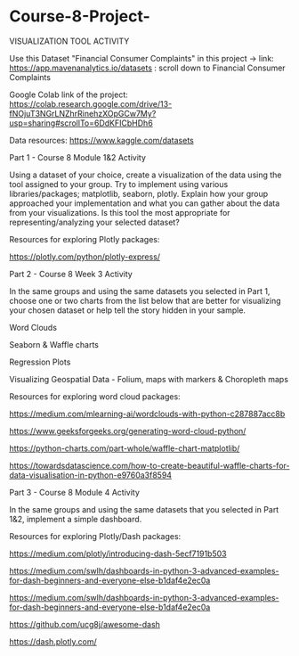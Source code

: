 # Course-8-Project-
VISUALIZATION TOOL ACTIVITY 


Use this Dataset "Financial Consumer Complaints" in this project -> link: https://app.mavenanalytics.io/datasets : scroll down to Financial Consumer Complaints 

Google Colab link of the project: https://colab.research.google.com/drive/13-fNOjuT3NGrLNZhrRinehzXOpGCw7My?usp=sharing#scrollTo=6DdKFICbHDh6 

 




Data resources: https://www.kaggle.com/datasets 

 

Part 1 - Course 8 Module 1&2 Activity 

Using a dataset of your choice, create a visualization of the data using the tool assigned to your group. Try to implement using various libraries/packages; matplotlib, seaborn, plotly. Explain how your group approached your implementation and what you can gather about the data from your visualizations. Is this tool the most appropriate for representing/analyzing your selected dataset? 

 

Resources for exploring Plotly packages:

https://plotly.com/python/plotly-express/ 

 

Part 2 - Course 8 Week 3 Activity 

In the same groups and using the same datasets you selected in Part 1, choose one or two charts from the list below that are better for visualizing your chosen dataset or help tell the story hidden in your sample. 

Word Clouds 

Seaborn & Waffle charts 

Regression Plots 

Visualizing Geospatial Data - Folium, maps with markers & Choropleth maps 

 

Resources for exploring word cloud packages: 

https://medium.com/mlearning-ai/wordclouds-with-python-c287887acc8b 

https://www.geeksforgeeks.org/generating-word-cloud-python/ 

https://python-charts.com/part-whole/waffle-chart-matplotlib/ 

https://towardsdatascience.com/how-to-create-beautiful-waffle-charts-for-data-visualisation-in-python-e9760a3f8594 

 

 

Part 3 - Course 8 Module 4 Activity 

In the same groups and using the same datasets that you selected in Part 1&2, implement a simple dashboard. 

 
Resources for exploring Plotly/Dash packages: 

https://medium.com/plotly/introducing-dash-5ecf7191b503 

https://medium.com/swlh/dashboards-in-python-3-advanced-examples-for-dash-beginners-and-everyone-else-b1daf4e2ec0a 

https://medium.com/swlh/dashboards-in-python-3-advanced-examples-for-dash-beginners-and-everyone-else-b1daf4e2ec0a 

https://github.com/ucg8j/awesome-dash 

https://dash.plotly.com/ 


